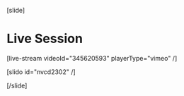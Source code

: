 [slide]
# Live Session

[live-stream videoId="345620593" playerType="vimeo" /]

[slido id="nvcd2302" /]

[/slide]